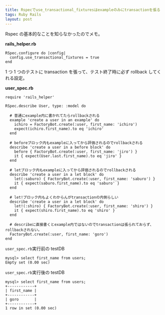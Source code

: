 ```yaml
---
title: Rspecでuse_transactional_fixturesはexampleのみにtransactionを張る
tags: Ruby Rails
layout: post
---
```


Rspec の基本的なことを知らなかったのでメモ。

**rails_helper.rb**

    RSpec.configure do |config|
      config.use_transactional_fixtures = true
    end

1 つ 1 つのテストに transaction を張って、テスト終了時に必ず rollback してくれる設定。

**user_spec.rb**

    require 'rails_helper'

    RSpec.describe User, type: :model do

      # 普通にexample内に書かれてたらrollbackされる
      example 'create a user in an example' do
        ichiro = FactoryBot.create(:user, first_name: 'ichiro')
        expect(ichiro.first_name).to eq 'ichiro'
      end

      # beforeブロック内もexampleに入ってから評価されるのでrollbackされる
      describe 'create a user in a before block' do
        before { FactoryBot.create(:user, first_name: 'jiro') }
        it { expect(User.last.first_name).to eq 'jiro' }
      end

      # letブロック内もexampleに入ってから評価されるのでrollbackされる
      describe 'create a user in a let block' do
        let(:saburo) { FactoryBot.create(:user, first_name: 'saburo') }
        it { expect(saburo.first_name).to eq 'saburo' }
      end

      # let!ブロック内もよくわからんがtransactionの内側らしい
      describe 'create a user in a let block' do
        let!(:shiro) { FactoryBot.create(:user, first_name: 'shiro') }
        it { expect(shiro.first_name).to eq 'shiro' }
      end

      # describeに直接書くとexample内ではないのでtransactionは張られておらず、rollbackされない。
      FactoryBot.create(:user, first_name: 'goro')
    end

`user_spec.rb`実行前の testDB

    mysql> select first_name from users;
    Empty set (0.00 sec)

`user_spec.rb`実行後の testDB

    mysql> select first_name from users;
    +------------+
    | first_name |
    +------------+
    | goro       |
    +------------+
    1 row in set (0.00 sec)
